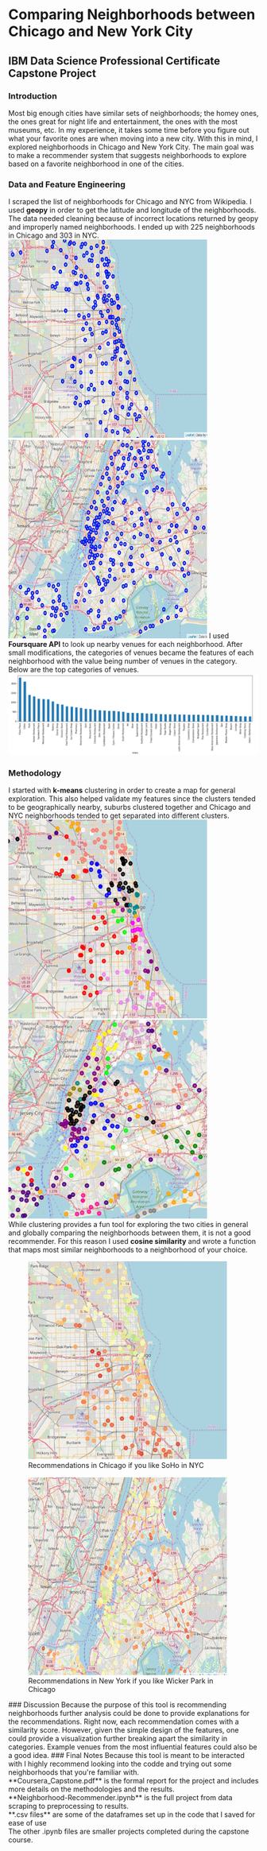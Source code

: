 # Comparing Neighborhoods between Chicago and New York City 
## IBM Data Science Professional Certificate </br> Capstone Project
### Introduction
Most big enough cities have similar sets of neighborhoods; the homey ones, the ones great for night life and entertainment, the ones with the most museums, etc. In my experience, it takes some time before you figure out what your favorite ones are when moving into a new city. With this in mind, I explored neighborhoods in Chicago and New York City. The main goal was to make a recommender system that suggests neighborhoods to explore based on a favorite neighborhood in one of the cities. 
### Data and Feature Engineering
I scraped the list of neighborhoods for Chicago and NYC from Wikipedia. I used **geopy** in order to get the latitude and longitude of the neighborhoods. The data needed cleaning because of incorrect locations returned by geopy and improperly named neighborhoods. I ended up with 225 neighborhoods in Chicago and 303 in NYC. 
<img src="https://github.com/hasgrig/Coursera_Capstone/blob/master/sample_screenshots/Chicago.JPG" alt="chicago" width="400" height="400">
<img src="https://github.com/hasgrig/Coursera_Capstone/blob/master/sample_screenshots/NYC.JPG" alt="NYC" width="400" height="400">
I used **Foursquare API** to look up nearby venues for each neighborhood. After small modifications, the categories of venues became the features of each neighborhood with the value being number of venues in the category. Below are the top categories of venues. 
<img src="https://github.com/hasgrig/Coursera_Capstone/blob/master/sample_screenshots/TopVenues.JPG" alt="TopVenues">
### Methodology
I started with **k-means** clustering in order to create a map for general exploration. This also helped validate my features since the clusters tended to be geographically nearby, suburbs clustered together and Chicago and NYC neighborhoods tended to get separated into different clusters. </br>
<img src="https://github.com/hasgrig/Coursera_Capstone/blob/master/sample_screenshots/Chi_clust.JPG" alt="Chicago clustered" width="400" height="400">
<img src="https://github.com/hasgrig/Coursera_Capstone/blob/master/sample_screenshots/NYC_clust.JPG" alt="NYC clustered" width="400" height="400"> </br>
While clustering provides a fun tool for exploring the two cities in general and globally comparing the neighborhoods between them, it is not a good recommender. For this reason I used **cosine similarity** and wrote a function that maps most similar neighborhoods to a neighborhood of your choice. 
<figure>
  <img src="https://github.com/hasgrig/Coursera_Capstone/blob/master/sample_screenshots/soho_chi.JPG" alt="Soho" width = "400" height = "400">
  <figcaption>Recommendations in Chicago if you like SoHo in NYC</figcaption>
</figure>
<figure>
  <img src="https://github.com/hasgrig/Coursera_Capstone/blob/master/sample_screenshots/wicker_nyc.JPG" alt="Wicker" width = "400" height = "400">
  <figcaption>Recommendations in New York if you like Wicker Park in Chicago</figcaption>
</figure>
### Discussion
Because the purpose of this tool is recommending neighborhoods further analysis could be done to provide explanations for the recommendations. Right now, each recommendation comes with a similarity score. However, given the simple design of the features, one could provide a visualization further breaking apart the similarity in categories. Example venues from the most influential features could also be a good idea. 
### Final Notes
Because this tool is meant to be interacted with I highly recommend looking into the codde and trying out some neighborhoods that you're familiar with. </br>
**Coursera_Capstone.pdf** is the formal report for the project and includes more details on the methodologies and the results. </br>
**Neighborhood-Recommender.ipynb** is the full project from data scraping to preprocessing to results. </br>
**.csv files** are some of the dataframes set up in the code that I saved for ease of use </br>
The other .ipynb files are smaller projects completed during the capstone course. 
